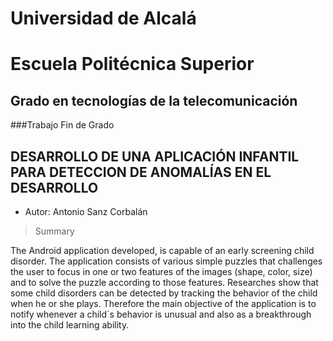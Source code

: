 
# Universidad de Alcalá
# Escuela Politécnica Superior

## Grado en tecnologías de la telecomunicación

###Trabajo Fin de Grado

## DESARROLLO DE UNA APLICACIÓN INFANTIL PARA DETECCION DE ANOMALÍAS EN EL DESARROLLO

- Autor: Antonio Sanz Corbalán

> Summary

The Android application developed, is capable of an early screening child disorder. The
application consists of various simple puzzles that challenges the user to focus in one or two
features of the images (shape, color, size) and to solve the puzzle according to those features.
Researches show that some child disorders can be detected by tracking the behavior of the
child when he or she plays. Therefore the main objective of the application is to notify whenever
a child´s behavior is unusual and also as a breakthrough into the child learning ability.